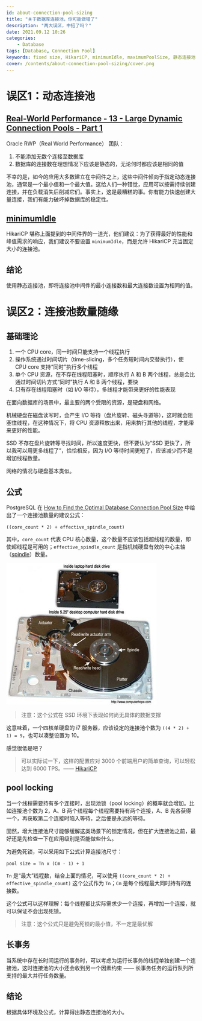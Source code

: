 ```yaml
---
id: about-connection-pool-sizing
title: "关于数据库连接池，你可能做错了"
description: "两大误区，中招了吗？"
date: 2021.09.12 10:26
categories:
    - Database
tags: [Database, Connection Pool]
keywords: fixed size, HikariCP, minimumIdle, maximumPoolSize, 静态连接池, 动态连接池
cover: /contents/about-connection-pool-sizing/cover.png
---
```


误区1：动态连接池
===============

## [Real-World Performance - 13 - Large Dynamic Connection Pools - Part 1](https://alphahinex.github.io/2021/08/29/connection-pools-1/)

Oracle RWP（Real World Performance） 团队：
1. 不能添加无数个连接至数据库
1. 数据库的连接数在理想情况下应该是静态的，无论何时都应该是相同的值

不幸的是，如今的应用大多数建立在中间件之上，这些中间件倾向于指定动态连接池，通常是一个最小值和一个最大值。这给人们一种错觉，应用可以按需持续创建连接，并在负载消失后削减它们。事实上，这是最糟糕的事。你有能力快速创建大量连接，我们有能力破坏掉数据库的稳定性。

## [minimumIdle](https://github.com/brettwooldridge/HikariCP#frequently-used)

HikariCP 堪称上面提到的中间件界的一道光，他们建议：为了获得最好的性能和峰值需求的响应，我们建议不要设置 `minimumIdle`，而是允许 HikariCP 充当固定大小的连接池。

结论
---

使用静态连接池，即将连接池中间件的最小连接数和最大连接数设置为相同的值。


误区2：连接池数量随缘
==================

基础理论
-------

1. 一个 CPU core，同一时间只能支持一个线程执行
1. 操作系统通过时间切片（time-slicing，多个任务短时间内交替执行），使 CPU core 支持“同时”执行多个线程
1. 单个 CPU 资源，在不存在线程阻塞时，顺序执行 A 和 B 两个线程，总是会比通过时间切片方式“同时”执行 A 和 B 两个线程，要快
1. 只有存在线程阻塞时（如 I/O 等待），多线程才能带来更好的性能表现

在面向数据库的场景中，最主要的两个受限的资源，是硬盘和网络。

机械硬盘在磁盘读写时，会产生 I/O 等待（盘片旋转、磁头寻道等），这时就会阻塞住线程，在这种情况下，将 CPU 资源释放出来，用来执行其他的线程，才能带来更好的性能。

SSD 不存在盘片旋转等寻找时间，所以速度更快，但不要认为“SSD 更快了，所以我可以用更多线程了”，恰恰相反，因为 I/O 等待时间更短了，应该减少而不是增加线程数量。

网络的情况与硬盘基本类似。

公式
----

PostgreSQL 在 [How to Find the Optimal Database Connection Pool Size](https://wiki.postgresql.org/wiki/Number_Of_Database_Connections) 中给出了一个连接池数量的建议公式：

```formula
((core_count * 2) + effective_spindle_count)
```

其中，`core_count` 代表 CPU 核心数量，这个数量不应该包括超线程的数量，即使超线程是可用的；`effective_spindle_count` 是指机械硬盘有效的中心主轴（[spindle](https://www.computerhope.com/jargon/s/spindle.htm)）数量。

![spindle](/contents/about-connection-pool-sizing/harddrive.jpg)

> 注意：这个公式在 SSD 环境下表现如何尚无具体的数据支撑

这意味着，一个四核单硬盘的 i7 服务器，应该设定的连接池个数为 `((4 * 2) + 1) = 9`，也可以凑整设置为 10。

感觉很低是吧？

> 可以实际试一下，这样的配置应对 3000 个前端用户的简单查询，可以轻松达到 6000 TPS。—— [HikariCP](https://github.com/brettwooldridge/HikariCP/wiki/About-Pool-Sizing#connections--core_count--2--effective_spindle_count)

pool locking
------------

当一个线程需要持有多个连接时，出现池锁（pool locking）的概率就会增加。比如连接池个数为 2，A、B 两个线程每个线程需要持有两个连接，A、B 先各获得一个，再获取第二个连接时陷入等待，之后便是永远的等待。

固然，增大连接池尺寸能够缓解这类场景下的锁定情况，但在扩大连接池之前，最好还是先检查一下在应用级别是否能做些什么。

为避免死锁，可以采用如下公式计算连接池尺寸：

```formula
pool size = Tn x (Cm - 1) + 1
```

`Tn` 是“最大”线程数，结合上面的情况，可以使用 `((core_count * 2) + effective_spindle_count)` 这个公式作为 `Tn`；`Cm` 是每个线程最大同时持有的连接数。

这个公式可以这样理解：每个线程都比实际需求少一个连接，再增加一个连接，就可以保证不会出现死锁。

> 注意：这个公式只是避免死锁的最小值，不一定是最优解

长事务
-----

当系统中存在长时间运行的事务时，可以考虑为运行长事务的线程单独创建一个连接池，这时连接池的大小还会收到另一个因素约束 —— 长事务任务的运行队列所支持的最大并行任务数量。

结论
---

根据具体环境及公式，计算得出静态连接池的大小。